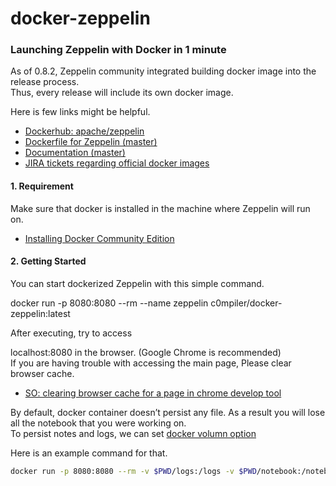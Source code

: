 # docker-zeppelin

### Launching Zeppelin with Docker in 1 minute

As of 0.8.2, Zeppelin community integrated building docker image into the release process.  
Thus, every release will include its own docker image.

Here is few links might be helpful.

- [Dockerhub: apache/zeppelin](https://hub.docker.com/r/apache/zeppelin/)
- [Dockerfile for Zeppelin (master)](https://github.com/apache/zeppelin/blob/master/scripts/docker/zeppelin/bin/Dockerfile)
- [Documentation (master)](https://github.com/apache/zeppelin/blob/master/docs/install/docker.md)
- [JIRA tickets regarding official docker images](https://issues.apache.org/jira/browse/ZEPPELIN-2667)

#### 1. Requirement

Make sure that docker is installed in the machine where Zeppelin will run on.

- [Installing Docker Community Edition](https://www.docker.com/community-edition/)

#### 2. Getting Started

You can start dockerized Zeppelin with this simple command.

docker run -p 8080:8080 --rm --name zeppelin c0mpiler/docker-zeppelin:latest

After executing, try to access 

localhost:8080 in the browser. (Google Chrome is recommended)  
If you are having trouble with accessing the main page, Please clear browser cache.

- [SO: clearing browser cache for a page in chrome develop tool](https://stackoverflow.com/questions/5690269/disabling-chrome-cache-for-website-development)

By default, docker container doesn’t persist any file. As a result you will lose all the notebook that you were working on.  
To persist notes and logs, we can set [docker volumn option](https://docs.docker.com/engine/tutorials/dockervolumes/#mount-a-host-directory-as-a-data-volume)

Here is an example command for that.

```bash
docker run -p 8080:8080 --rm -v $PWD/logs:/logs -v $PWD/notebook:/notebook -e ZEPPELIN_LOG_DIR='/logs' -e ZEPPELIN_NOTEBOOK_DIR='/notebook' --name zeppelin c0mpiler/zeppelin:latest
```
